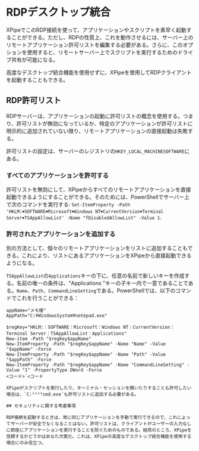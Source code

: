 # RDPデスクトップ統合

XPipeでこのRDP接続を使って、アプリケーションやスクリプトを素早く起動することができる。ただし、RDPの性質上、これを動作させるには、サーバー上のリモートアプリケーション許可リストを編集する必要がある。さらに、このオプションを使用すると、リモートサーバー上でスクリプトを実行するためのドライブ共有が可能になる。

高度なデスクトップ統合機能を使用せずに、XPipeを使用してRDPクライアントを起動することもできる。

## RDP許可リスト

RDPサーバーは、アプリケーションの起動に許可リストの概念を使用する。つまり、許可リストが無効になっているか、特定のアプリケーションが許可リストに明示的に追加されていない限り、リモートアプリケーションの直接起動は失敗する。

許可リストの設定は、サーバーのレジストリの`HKEY_LOCAL_MACHINESOFTWARE`にある。

### すべてのアプリケーションを許可する

許可リストを無効にして、XPipeからすべてのリモートアプリケーションを直接起動できるようにすることができる。そのためには、PowerShellでサーバー上で次のコマンドを実行する: `Set-ItemProperty -Path 'HKLM:￭SOFTWARE￭Microsoft￭Windows NT￭CurrentVersion￭Terminal Server￭TSAppAllowList' -Name "fDisabledAllowList" -Value 1`.

### 許可されたアプリケーションを追加する

別の方法として、個々のリモートアプリケーションをリストに追加することもできる。これにより、リストにあるアプリケーションをXPipeから直接起動できるようになる。

`TSAppAllowList`の`Applications`キーの下に、任意の名前で新しいキーを作成する。名前の唯一の条件は、"Applications "キーの子キー内で一意であることである。`Name`、`Path`、`CommandLineSetting`である。PowerShellでは、以下のコマンドでこれを行うことができる：

```
appName="メモ帳"
AppPath="C:¥WindowsSystem¥notepad.exe"

$regKey="HKLM:￤SOFTWARE￤Microsoft￤Windows NT￤CurrentVersion￤Terminal Server￤TSAppAllowList￤Applications"
New-item -Path "$regKey$appName"
New-ItemProperty -Path "$regKey$appName" -Name "Name" -Value "$appName" -Force
New-ItemProperty -Path "$regKey$appName" -Name "Path" -Value "$appPath" -Force
New-ItemProperty -Path "$regKey$appName" -Name "CommandLineSetting" -Value "1" -PropertyType DWord -Force
<コード>`<コード

XPipeがスクリプトを実行したり、ターミナル・セッションを開いたりすることも許可したい場合は、`C:³³³³cmd.exe`も許可リストに追加する必要がある。

## セキュリティに関する考慮事項

RDP接続を起動するときは、常に同じアプリケーションを手動で実行できるので、これによってサーバーが安全でなくなることはない。許可リストは、クライアントがユーザーの入力なしに即座にアプリケーションを実行することを防ぐためのものである。結局のところ、XPipeを信頼するかどうかはあなた次第だ。これは、XPipeの高度なデスクトップ統合機能を使用する場合にのみ役立つ。
